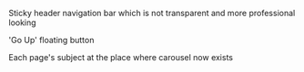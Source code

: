 Sticky header navigation bar which is not transparent and more professional looking

'Go Up' floating button

Each page's subject at the place where carousel now exists 

